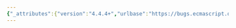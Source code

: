 ```yaml
---
{"_attributes":{"version":"4.4.4+","urlbase":"https://bugs.ecmascript.org/","maintainer":"dherman@mozilla.com"},"bug":{"bug_id":647,"creation_ts":"2012-09-05 08:34:00 -0700","short_desc":"Pull in # of tests per chapter from testcases_ch*.json files","delta_ts":"2012-09-05 08:34:21 -0700","product":"Test262","component":"Test Harness","version":"unspecified","rep_platform":"All","op_sys":"All","bug_status":"CONFIRMED","priority":"Normal","bug_severity":"enhancement","everconfirmed":true,"reporter":{"uid":"dave.fugate","name":"David Fugate"},"assigned_to":{"uid":"billti","name":"Bill Ticehurst"},"long_desc":[{"commentid":1594,"comment_count":0,"who":{"uid":"dave.fugate","name":"David Fugate"},"bug_when":"2012-09-05 08:34:21 -0700","thetext":"test262 has an awesome new feature that allows dynamically selecting test chapters to run.  It appears to be pulling in the number of tests per chapter by loading the ch*.json files which includes the tests themselves.  From the east coast of the US, it takes quite some time to download these files (up to 11 megs each) from Mozilla's servers.\n\nA quick performance fix would be to simply load the testcases_ch*.json files (that live alongside the ch*.json files) which include the number of test cases per chapter.  These files are only about 46KB apiece.\n\nKeep up the good work!"}]}}
---
```

